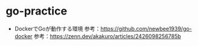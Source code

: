 # go-practice
- DockerでGoが動作する環境
参考：https://github.com/newbee1939/go-docker
参考：https://zenn.dev/akakuro/articles/2426098256785b